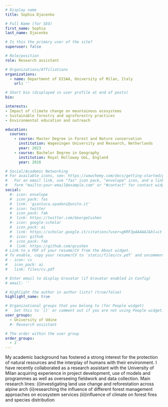 ```yaml
---
# Display name
title: Sophia Djacenko

# Full Name (for SEO)
first_name: Sophia
last_name: Djacenko

# Is this the primary user of the site?
superuser: false

# Role/position
role: Research assistant

# Organizations/Affiliations
organizations:
  - name: Department of DISAA, University of Milan, Italy
    url: ''

# Short bio (displayed in user profile at end of posts)
bio: 

interests:
- Impact of climate change on mountainous ecosystems
- Sustainable forestry and agroforestry practices 
- Environmental education and outreach

education:
  courses:
    - course: Master Degree in Forest and Nature conservation
      institution: Wageningen University and Research, Netherlands
      year: 2023
    - course: Bachelor Degree in Geography
      institution: Royal Holloway UoL, England
      year: 2016

# Social/Academic Networking
# For available icons, see: https://wowchemy.com/docs/getting-started/page-builder/#icons
#   For an email link, use "fas" icon pack, "envelope" icon, and a link in the
#   form "mailto:your-email@example.com" or "#contact" for contact widget.
social:
  #- icon: envelope
  #  icon_pack: fas
  #  link: 'gianluca.spadoni@unito.it'
  #- icon: twitter
  #  icon_pack: fab
  #  link: https://twitter.com/GeorgeCushen
  #- icon: google-scholar
  #  icon_pack: ai
  #  link: https://scholar.google.it/citations?user=gKRF3pAAAAAJ&hl=it
  #- icon: github
  #  icon_pack: fab
  #  link: https://github.com/gcushen
# Link to a PDF of your resume/CV from the About widget.
# To enable, copy your resume/CV to `static/files/cv.pdf` and uncomment the lines below.
# - icon: cv
#   icon_pack: ai
#   link: files/cv.pdf

# Enter email to display Gravatar (if Gravatar enabled in Config)
# email: ''

# Highlight the author in author lists? (true/false)
highlight_name: true

# Organizational groups that you belong to (for People widget)
#   Set this to `[]` or comment out if you are not using People widget.
user_groups:
  - University of Udine
  #- Research assistant

# The order within the user group
order_groups:
  - 2
---
```

My academic background has fostered a strong interest for the protection of natural resources and the interplay of humans with their environment. I have recently collaborated as a research assistant with the University of Milan acquiring experience in project development, use of models and programmes as well as overseeing fieldwork and data collection. Main research lines: (i)investigating land use change and reforestation across alpine arch (ii)researching the influence of different forest management approaches on ecosystem services (iii)influence of climate on forest fires and species distribution
